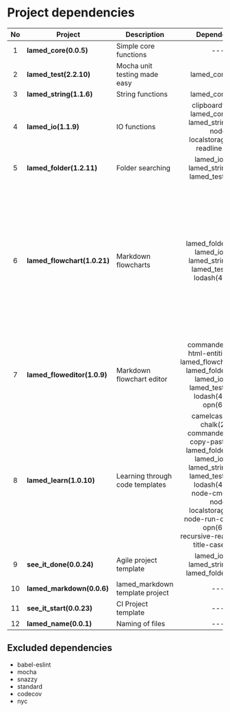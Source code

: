 # Project dependencies

No | Project | Description | Dependencies | devDependencies | Total
:----: | -------- | ------------ | :---------------: | :------------: | :-----:
1 | **lamed_core(0.0.5)** | Simple core functions | ---- | ---- | 0 
2 | **lamed_test(2.2.10)** | Mocha unit testing made easy | lamed_core(0.0.5) | ---- | 1 
3 | **lamed_string(1.1.6)** | String functions | lamed_core(0.0.5) | lamed_test(2.2.10) | 2 
4 | **lamed_io(1.1.9)** | IO functions | clipboardy(2.0.0)<br>lamed_core(0.0.5)<br>lamed_string(1.1.6)<br>node-localstorage(1.3.1)<br>readline(1.3.0) | lamed_test(2.2.10) | 6 
5 | **lamed_folder(1.2.11)** | Folder searching | lamed_io(1.1.9)<br>lamed_string(1.1.6)<br>lamed_test(2.2.10) | ---- | 3 
6 | **lamed_flowchart(1.0.21)** | Markdown flowcharts | lamed_folder(1.2.11)<br>lamed_io(1.1.9)<br>lamed_string(1.1.6)<br>lamed_test(2.2.9)<br>lodash(4.17.11) | babel-core(6.26.3)<br>babel-loader(8.0.6)<br>babel-preset-env(1.7.0)<br>chalk(2.4.2)<br>expect(24.8.0)<br>html-entities(1.2.1)<br>opn(6.0.0)<br>uglifyjs-webpack-plugin(2.1.3)<br>webpack(4.31.0)<br>webpack-cli(3.3.2)<br>webpack-strip-block(0.2.0) | 16 
7 | **lamed_floweditor(1.0.9)** | Markdown flowchart editor | commander(2.20.0)<br>html-entities(1.2.1)<br>lamed_flowchart(1.0.21)<br>lamed_folder(1.2.11)<br>lamed_io(1.1.9)<br>lamed_test(2.2.10)<br>lodash(4.17.11)<br>opn(6.0.0) | expect(24.8.0) | 9 
8 | **lamed_learn(1.0.10)** | Learning through code templates | camelcase(5.3.1)<br>chalk(2.4.2)<br>commander(2.20.0)<br>copy-paste(1.3.0)<br>lamed_folder(1.2.11)<br>lamed_io(1.1.9)<br>lamed_string(1.1.6)<br>lamed_test(2.2.10)<br>lodash(4.17.11)<br>node-cmd(3.0.0)<br>node-localstorage(1.3.1)<br>node-run-cmd(1.0.1)<br>opn(6.0.0)<br>recursive-readdir(2.2.2)<br>title-case(2.1.1) | assert(2.0.0)<br>expect(24.8.0) | 17 
9 | **see_it_done(0.0.24)** | Agile project template | lamed_io(1.1.9)<br>lamed_string(1.1.6)<br>lamed_folder(1.2.11) | lamed_test(2.2.10) | 4 
10 | **lamed_markdown(0.0.6)** | lamed_markdown template project | ---- | lamed_test(2.2.10) | 1 
11 | **see_it_start(0.0.23)** | CI Project template | ---- | lamed_test(2.2.10) | 1 
12 | **lamed_name(0.0.1)** | Naming of files | ---- | lamed_test(2.2.10) | 1 

## Excluded dependencies

- babel-eslint
- mocha
- snazzy
- standard
- codecov
- nyc
